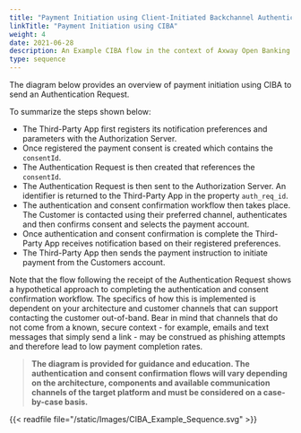```yaml
---
title: "Payment Initiation using Client-Initiated Backchannel Authentication (CIBA)"
linkTitle: "Payment Initiation using CIBA"
weight: 4
date: 2021-06-28
description: An Example CIBA flow in the context of Axway Open Banking
type: sequence
---
```


The diagram below provides an overview of payment initiation using CIBA to send an Authentication Request.

To summarize the steps shown below:

* The Third-Party App first registers its notification preferences and parameters with the Authorization Server.
* Once registered the payment consent is created which contains the `consentId`.
* The Authentication Request is then created that references the `consentId`.
* The Authentication Request is then sent to the Authorization Server. An identifier is returned to the Third-Party App in the property `auth_req_id`.
* The authentication and consent confirmation workflow then takes place. The Customer is contacted using their preferred channel, authenticates and then confirms consent and selects the payment account.
* Once authentication and consent confirmation is complete the Third-Party App receives notification based on their registered preferences.
* The Third-Party App then sends the payment instruction to initiate payment from the Customers account.

Note that the flow following the receipt of the Authentication Request shows a hypothetical approach to completing the authentication and consent confirmation workflow. The specifics of how this is implemented is dependent on your architecture and customer channels that can support contacting the customer out-of-band. Bear in mind that channels that do not come from a known, secure context - for example, emails and text messages that simply send a link - may be construed as phishing attempts and therefore lead to low payment completion rates.

> **The diagram is provided for guidance and education. The authentication and consent confirmation flows will vary depending on the architecture, components and available communication channels of the target platform and must be considered on a case-by-case basis.**

{{< readfile file="/static/Images/CIBA_Example_Sequence.svg" >}}
